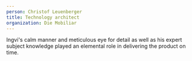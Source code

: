```yaml
---
person: Christof Leuenberger
title: Technology architect
organization: Die Mobiliar
---
```


Ingvi's calm manner and meticulous eye for detail as well as his expert subject knowledge played an elemental role in delivering the product on time.
